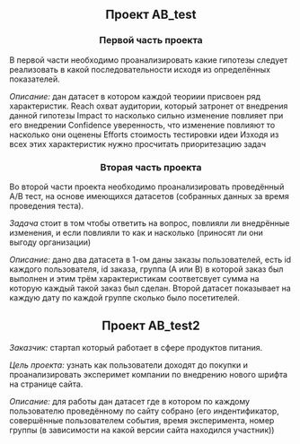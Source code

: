 <h2 align="center">Проект AB_test</h2>

<p>
<h3  align="center">Первой часть проекта</h3> 
В первой части необходимо проанализировать какие гипотезы следует реализовать в какой последовательности исходя из определённых показателей.
</p>
<p>
<i> Описание: </i> 
дан датасет в котором каждой теориии присвоен ряд характеристик.
Reach охват аудитории, который затронет от внедрения данной гипотезы Impact то насколько сильно изменение повлияет при его внедрении Confidence уверенность, что изменение повлияют то насколько они оценены Efforts стоимость тестировки идеи Изходя из всех этих характеристик нужно просчитать приоритезацию задач
 </p>
<h3  align="center" >Вторая часть проекта</h3>
<p>
Во второй части проекта необходимо проанализировать проведённый А/В тест, на основе имеющихся датасетов (собранных данных за время проведения теста). 
</p>
<p>
<i>Задача</i> стоит в том чтобы ответить на вопрос, повлияли ли внедрённые изменения, и если повлияли то как и насколько (приносят ли они выгоду организации)
</p>
<p>
<i> Описание: </i> 
дано два датасета в 1-ом даны заказы пользователей, есть id каждого пользователя, id заказа, группа (А или В) в которой заказ был выполнен и этим трём характеристикам соответсвует сумма на которую каждый такой заказ был сделан. Второй датасет показывает на каждую дату по каждой группе сколько было посетителей.
</p>

<h2 align="center">Проект AB_test2</h2>
<p>
 <i>Заказчик:</i>
 стартап который работает в сфере продуктов питания.
 </p>
 <p>
 <i>Цель проекта:</i>
 узнать как пользователи доходят до покупки и проанализировать эксперимет компании по внедрению нового шрифта на странице сайта.
 </p>
 <p>
 <i>Описание:</i>
 для работы дан датасет где в котором по каждому пользователю проведённому по сайту собрано (его индентификатор, совершённые пользователем события, время эксперимента, номер группы (в зависимости на какой версии сайта находился участник))
 </p>

























